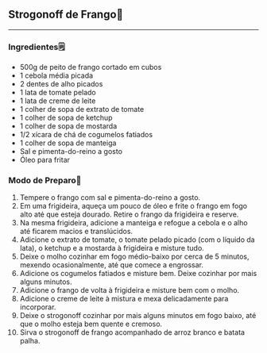 ## **Strogonoff de Frango**:chicken:

---

### **Ingredientes**:spiral_notepad:

- 500g de peito de frango cortado em cubos
- 1 cebola média picada
- 2 dentes de alho picados
- 1 lata de tomate pelado
- 1 lata de creme de leite
- 1 colher de sopa de extrato de tomate
- 1 colher de sopa de ketchup
- 1 colher de sopa de mostarda
- 1/2 xícara de chá de cogumelos fatiados
- 1 colher de sopa de manteiga
- Sal e pimenta-do-reino a gosto
- Óleo para fritar

### **Modo de Preparo**:spoon:

1. Tempere o frango com sal e pimenta-do-reino a gosto.
2. Em uma frigideira, aqueça um pouco de óleo e frite o frango em fogo alto até que esteja dourado. Retire o frango da frigideira e reserve.
3. Na mesma frigideira, adicione a manteiga e refogue a cebola e o alho até ficarem macios e translúcidos.
4. Adicione o extrato de tomate, o tomate pelado picado (com o líquido da lata), o ketchup e a mostarda à frigideira e misture tudo.
5. Deixe o molho cozinhar em fogo médio-baixo por cerca de 5 minutos, mexendo ocasionalmente, até que comece a engrossar.
6. Adicione os cogumelos fatiados e misture bem. Deixe cozinhar por mais alguns minutos.
7. Adicione o frango de volta à frigideira e misture bem com o molho.
8. Adicione o creme de leite à mistura e mexa delicadamente para incorporar.
9. Deixe o strogonoff cozinhar por mais alguns minutos em fogo baixo, até que o molho esteja bem quente e cremoso.
10. Sirva o strogonoff de frango acompanhado de arroz branco e batata palha.